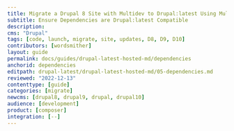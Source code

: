 ```yaml
---
title: Migrate a Drupal 8 Site with Multidev to Drupal:latest Using Multidev
subtitle: Ensure Dependencies are Drupal:latest Compatible
description: 
cms: "Drupal"
tags: [code, launch, migrate, site, updates, D8, D9, D10]
contributors: [wordsmither]
layout: guide
permalink: docs/guides/drupal-latest-hosted-md/dependencies
anchorid: dependencies
editpath: drupal-latest/drupal-latest-hosted-md/05-dependencies.md
reviewed: "2022-12-13"
contenttype: [guide]
categories: [migrate]
newcms: [drupal8, drupal9, drupal, drupal10]
audience: [development]
product: [composer]
integration: [--]
---
```


<Partial file="drupal-latest/dependencies-compatible.md" />
